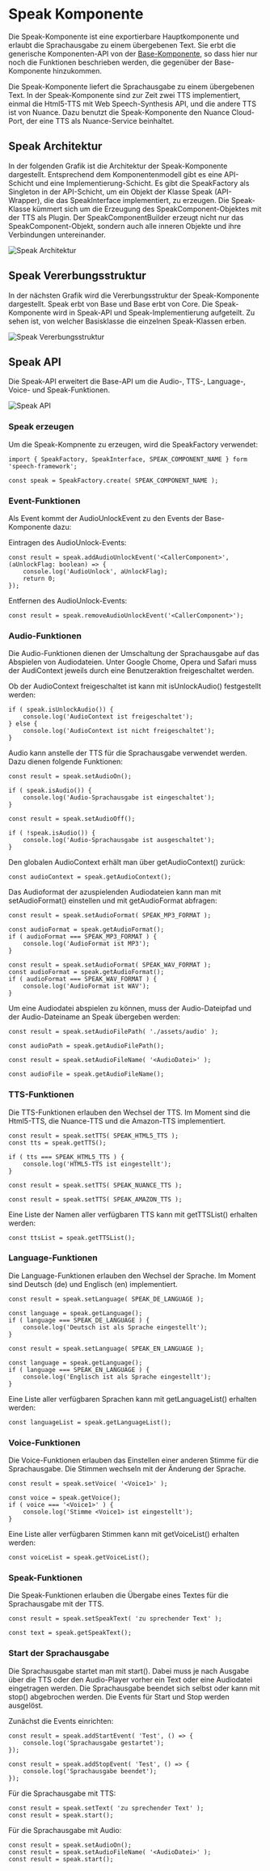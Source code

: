 # Speak Komponente

Die Speak-Komponente ist eine exportierbare Hauptkomponente und erlaubt die Sprachausgabe zu einem übergebenen Text. Sie erbt die generische Komponenten-API von der [Base-Komponente](./../base/Base.md), so dass hier nur noch die Funktionen beschrieben werden, die gegenüber der Base-Komponente hinzukommen.

Die Speak-Komponente liefert die Sprachausgabe zu einem übergebenen Text. In der Speak-Komponente sind zur Zeit zwei TTS implementiert, einmal die Html5-TTS mit Web Speech-Synthesis API, und die andere TTS ist von Nuance. Dazu benutzt die Speak-Komponente den Nuance Cloud-Port, der eine TTS als Nuance-Service beinhaltet.


## Speak Architektur

In der folgenden Grafik ist die Architektur der Speak-Komponente dargestellt. Entsprechend dem Komponentenmodell gibt es eine API-Schicht und eine Implementierung-Schicht. Es gibt die SpeakFactory als Singleton in der API-Schicht, um ein Objekt der Klasse Speak (API-Wrapper), die das SpeakInterface implementiert, zu erzeugen. Die Speak-Klasse kümmert sich um die Erzeugung des SpeakComponent-Objektes mit der TTS als Plugin. Der SpeakComponentBuilder erzeugt nicht nur das SpeakComponent-Objekt, sondern auch alle inneren Objekte und ihre Verbindungen untereinander.

![Speak Architektur](./Speak-1.gif)


## Speak Vererbungsstruktur

In der nächsten Grafik wird die Vererbungsstruktur der Speak-Komponente dargestellt. Speak erbt von Base und Base erbt von Core. Die Speak-Komponente wird in Speak-API und Speak-Implementierung aufgeteilt. Zu sehen ist, von welcher Basisklasse die einzelnen Speak-Klassen erben.

![Speak Vererbungsstruktur](./Speak-2.gif)


## Speak API

Die Speak-API erweitert die Base-API um die Audio-, TTS-, Language-, Voice- und Speak-Funktionen.


![Speak API](./Speak-3.gif)


### Speak erzeugen

Um die Speak-Kompnente zu erzeugen, wird die SpeakFactory verwendet:

	import { SpeakFactory, SpeakInterface, SPEAK_COMPONENT_NAME } form 'speech-framework';
	
	const speak = SpeakFactory.create( SPEAK_COMPONENT_NAME );


### Event-Funktionen

Als Event kommt der AudioUnlockEvent zu den Events der Base-Komponente dazu:


Eintragen des AudioUnlock-Events:

	const result = speak.addAudioUnlockEvent('<CallerComponent>', (aUnlockFlag: boolean) => {
		console.log('AudioUnlock', aUnlockFlag);
		return 0;
	});
	
	
Entfernen des AudioUnlock-Events:

	const result = speak.removeAudioUnlockEvent('<CallerComponent>');


### Audio-Funktionen

Die Audio-Funktionen dienen der Umschaltung der Sprachausgabe auf das Abspielen von Audiodateien. Unter Google Chome, Opera und Safari muss der AudiContext jeweils durch eine Benutzeraktion freigeschaltet werden.

Ob der AudioContext freigeschaltet ist kann mit isUnlockAudio() festgestellt werden:


	if ( speak.isUnlockAudio()) {
		console.log('AudioContext ist freigeschaltet');
	} else {
		console.log('AudioContext ist nicht freigeschaltet');
	}


Audio kann anstelle der TTS für die Sprachausgabe verwendet werden. Dazu dienen folgende Funktionen:

	const result = speak.setAudioOn();
	
	if ( speak.isAudio()) {
		console.log('Audio-Sprachausgabe ist eingeschaltet');
	}
	
	const result = speak.setAudioOff();

	if ( !speak.isAudio()) {
		console.log('Audio-Sprachausgabe ist ausgeschaltet');
	}
	
	
Den globalen AudioContext erhält man über getAudioContext() zurück:
	
	const audioContext = speak.getAudioContext();


Das Audioformat der azuspielenden Audiodateien kann man mit setAudioFormat() einstellen und mit getAudioFormat abfragen:


	const result = speak.setAudioFormat( SPEAK_MP3_FORMAT );

	const audioFormat = speak.getAudioFormat(); 
	if ( audioFormat === SPEAK_MP3_FORMAT ) {
		console.log('AudioFormat ist MP3');
	}
	
	const result = speak.setAudioFormat( SPEAK_WAV_FORMAT );
	const audioFormat = speak.getAudioFormat(); 
	if ( audioFormat === SPEAK_WAV_FORMAT ) {
		console.log('AudioFormat ist WAV');
	}
	

Um eine Audiodatei abspielen zu können, muss der Audio-Dateipfad und der Audio-Dateiname an Speak übergeben werden:

	const result = speak.setAudioFilePath( './assets/audio' );
	
	const audioPath = speak.getAudioFilePath();
	
	const result = speak.setAudioFileName( '<AudioDatei>' );
	
	const audioFile = speak.getAudioFileName();
		
	

### TTS-Funktionen

Die TTS-Funktionen erlauben den Wechsel der TTS. Im Moment sind die Html5-TTS, die Nuance-TTS und die Amazon-TTS implementiert.


	const result = speak.setTTS( SPEAK_HTML5_TTS );
	const tts = speak.getTTS();

	if ( tts === SPEAK_HTML5_TTS ) {
		console.log('HTML5-TTS ist eingestellt');
	}

	const result = speak.setTTS( SPEAK_NUANCE_TTS );

	const result = speak.setTTS( SPEAK_AMAZON_TTS );
	
	
Eine Liste der Namen aller verfügbaren TTS kann mit getTTSList() erhalten werden:

	const ttsList = speak.getTTSList();	
	

### Language-Funktionen

Die Language-Funktionen erlauben den Wechsel der Sprache. Im Moment sind Deutsch (de) und Englisch (en) implementiert.


	const result = speak.setLanguage( SPEAK_DE_LANGUAGE );
	
	const language = speak.getLanguage();
	if ( language === SPEAK_DE_LANGUAGE ) {
		console.log('Deutsch ist als Sprache eingestellt');
	}
	
	const result = speak.setLanguage( SPEAK_EN_LANGUAGE );

	const language = speak.getLanguage();
	if ( language === SPEAK_EN_LANGUAGE ) {
		console.log('Englisch ist als Sprache eingestellt');
	}
	
	
Eine Liste aller verfügbaren Sprachen kann mit getLanguageList() erhalten werden:

	const languageList = speak.getLanguageList();		
	
### Voice-Funktionen

Die Voice-Funktionen erlauben das Einstellen einer anderen Stimme für die Sprachausgabe. Die Stimmen wechseln mit der Änderung der Sprache.


	const result = speak.setVoice( '<Voice1>' );
	
	const voice = speak.getVoice();
	if ( voice === '<Voice1>' ) {
		console.log('Stimme <Voice1> ist eingestellt');
	}
	
	
Eine Liste aller verfügbaren Stimmen kann mit getVoiceList() erhalten werden:

	const voiceList = speak.getVoiceList();


### Speak-Funktionen

Die Speak-Funktionen erlauben die Übergabe eines Textes für die Sprachausgabe mit der TTS.


	const result = speak.setSpeakText( 'zu sprechender Text' );
	
	const text = speak.getSpeakText(); 



### Start der Sprachausgabe

Die Sprachausgabe startet man mit start(). Dabei muss je nach Ausgabe über die TTS oder den Audio-Player vorher ein Text oder eine Audiodatei eingetragen werden. Die Sprachausgabe beendet sich selbst oder kann mit stop() abgebrochen werden. Die Events für Start und Stop werden ausgelöst.


Zunächst die Events einrichten:

	const result = speak.addStartEvent( 'Test', () => {
		console.log('Sprachausgabe gestartet');
	});
	
	const result = speak.addStopEvent( 'Test', () => {
		console.log('Sprachausgabe beendet');
	});
	

Für die Sprachausgabe mit TTS:

	const result = speak.setText( 'zu sprechender Text' );
	const result = speak.start();
	
	
Für die Sprachausgabe mit Audio:

	const result = speak.setAudioOn();
	const result = speak.setAudioFileName( '<AudioDatei>' );
	const result = speak.start();


